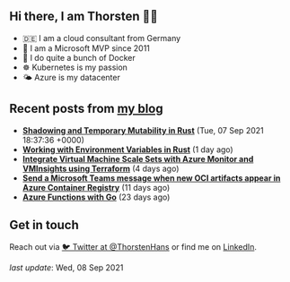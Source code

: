 ## Hi there, I am Thorsten 👋🏼

- 🇩🇪 I am a cloud consultant from Germany 
- 🔷 I am a Microsoft MVP since 2011
- 🐳 I do quite a bunch of Docker
- ☸️ Kubernetes is my passion
- 🌤 Azure is my datacenter

## Recent posts from [my blog](https://thorsten-hans.com) 

- **[Shadowing and Temporary Mutability in Rust](https://thorsten-hans.com/shadowing-temporary-mutability-rust/)** (Tue, 07 Sep 2021 18:37:36 +0000)
- **[Working with Environment Variables in Rust](https://thorsten-hans.com/working-with-environment-variables-in-rust/)** (1 day ago)
- **[Integrate Virtual Machine Scale Sets with Azure Monitor and VMInsights using Terraform](https://thorsten-hans.com/integrate-virtual-machine-scale-sets-azure-monitor-vminsights-terraform/)** (4 days ago)
- **[Send a Microsoft Teams message when new OCI artifacts appear in Azure Container Registry](https://thorsten-hans.com/send-microsoft-teams-message-oci-artifacts-azure-container-registry/)** (11 days ago)
- **[Azure Functions with Go](https://thorsten-hans.com/azure-functions-with-go/)** (23 days ago)

## Get in touch

Reach out via [🐦 Twitter at @ThorstenHans](https://twitter.com/ThorstenHans) or find me on [LinkedIn](https://linkedin.com/in/ThorstenHans).

_last update_: Wed, 08 Sep 2021

